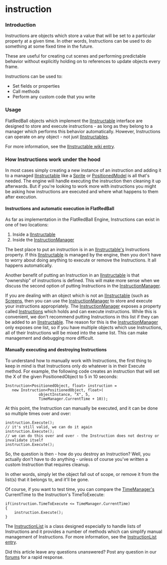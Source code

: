 # instruction

### Introduction

Instructions are objects which store a value that will be set to a particular property at a given time. In other words, Instructions can be used to do something at some fixed time in the future.

These are useful for creating cut scenes and performing predictable behavior without explicitly holding on to references to update objects every frame.

Instructions can be used to:

* Set fields or properties
* Call methods
* Perform any custom code that you write

### Usage

FlatRedBall objects which implement the [IInstructable](../../../../frb/docs/index.php) interface are designed to store and execute instructions - as long as they belong to a manager which performs this behavior automatically. However, Instructions can operate on any object - not just [IInstructables](../../../../frb/docs/index.php).

For more information, see the [IInstructable wiki entry](../../../../frb/docs/index.php).

### How Instructions work under the hood

In most cases simply creating a new instance of an instruction and adding it to a managed [IInstructable](../../../../frb/docs/index.php) like a [Sprite](../../../../frb/docs/index.php) or [PositionedModel](../../../../frb/docs/index.php) is all that's needed. The engine will handle executing the instruction then cleaning it up afterwards. But if you're looking to work more with instructions you might be asking how instructions are executed and where what happens to them after execution.

#### Instructions and automatic execution in FlatRedBall

As far as implementation in the FlatRedBall Engine, Instructions can exist in one of two locations:

1. Inside a [IInstructable](../../../../frb/docs/index.php)
2. Inside the [InstructionManager](../../../../frb/docs/index.php)

The best place to put an instruction is in an [IInstructable's](../../../../frb/docs/index.php) Instructions property. If this [IInstructable](../../../../frb/docs/index.php) is managed by the engine, then you don't have to worry about doing anything to execute or remove the Instructions. It all happens automatically.

Another benefit of putting an Instruction in an [IInstructable](../../../../frb/docs/index.php) is that "ownership" of instructions is defined. This will make more sense when we discuss the second option of putting Instructions in the [InstructionManager](../../../../frb/docs/index.php).

If you are dealing with an object which is not an [IInstructable](../../../../frb/docs/index.php) (such as [Screens](../../../../frb/docs/index.php), then you can use the [InstructionManager](../../../../frb/docs/index.php) to store and execute your instructions appropriately. The [InstructionManager](../../../../frb/docs/index.php) exposes a property called [Instructions](../../../../frb/docs/index.php) which holds and can execute instructions. While this is convenient, we don't recommend putting Instructions in this list if they can be added to an [IInstructable](../../../../frb/docs/index.php). The reason for this is the [InstructionManager](../../../../frb/docs/index.php) only exposes one list, so if you have multiple objects which use Instructions, all of their Instructions will be mixed into the same list. This can make management and debugging more difficult.

#### Manually executing and destroying Instructions

To understand how to manually work with Instructions, the first thing to keep in mind is that Instructions only do whatever is in their Execute method. For example, the following code creates an instruction that will set the X of the given PositionedObject to 5 in 10 seconds:

```
Instruction<PositionedObject, float> instruction = 
   new Instruction<PositionedObject, float>(
               objectInstance, "X", 5, 
               TimeManager.CurrentTime + 10));
```

At this point, the Instruction can manually be executed, and it can be done so multiple times over and over:

```
instruction.Execute();
// it's still valid, we can do it again
instruction.Execute();
// we can do this over and over - the Instruction does not destroy or invalidate itself
instruction.Execute();
```

So, the question is then - how do you destroy an Instruction? Well, you actually don't have to do anything - unless of course you've written a custom Instruction that requires cleanup.

In other words, simply let the object fall out of scope, or remove it from the list(s) that it belongs to, and it'll be gone.

Of course, if you want to test time, you can compare the [TimeManager's](../../../../frb/docs/index.php) CurrentTime to the Instruction's TimeToExecute:

```
if(instruction.TimeToExecute <= TimeManager.CurrentTime)
{
    instruction.Execute();
}
```

The [InstructionList](../../../../frb/docs/index.php) is a class designed especially to handle lists of Instructions and it provides a number of methods which can simplify manual management of Instructions. For more information, see the [InstructionList entry](../../../../frb/docs/index.php).

Did this article leave any questions unanswered? Post any question in our [forums](../../../../frb/forum.md) for a rapid response.
